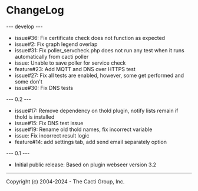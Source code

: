 # ChangeLog

--- develop ---

* issue#36: Fix certificate check does not function as expected
* issue#2: Fix graph legend overlap
* issue#31: Fix poller_servcheck.php does not run any test when it runs automatically from cacti poller
* issue: Unable to save poller for service check
* feature#23: Add MQTT and DNS over HTTPS test
* issue#27: Fix all tests are enabled, however, some get performed and some don't
* issue#30: Fix DNS tests

--- 0.2 ---

* issue#17: Remove dependency on thold plugin, notify lists remain if thold is installed 
* issue#15: Fix DNS test issue
* issue#19: Rename old thold names, fix incorrect variable
* issue: Fix incorrect result logic
* feature#14: add settings tab, add send email separately option

--- 0.1 ---

* Initial public release: Based on plugin webseer version 3.2

-----------------------------------------------
Copyright (c) 2004-2024 - The Cacti Group, Inc.

